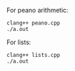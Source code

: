 For peano arithmetic:

```shell
clang++ peano.cpp
./a.out
```

For lists:

```shell
clang++ lists.cpp
./a.out
```

